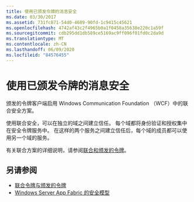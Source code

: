 ```yaml
---
title: 使用已颁发令牌的消息安全
ms.date: 03/30/2017
ms.assetid: 731fc871-54d0-4689-90fd-1c9415c45621
ms.openlocfilehash: 4742af43c2f4965b0a1f0458a35638e220c1a59f
ms.sourcegitcommit: cdb295dd1db589ce5169ac9ff096f01fd0c2da9d
ms.translationtype: MT
ms.contentlocale: zh-CN
ms.lasthandoff: 06/09/2020
ms.locfileid: "84576455"
---
```

# <a name="message-security-with-issued-tokens"></a>使用已颁发令牌的消息安全
颁发的令牌客户端启用 Windows Communication Foundation （WCF）中的联合安全方案。  
  
 使用联合安全，可以在独立的域之间建立信任。 每个域都将身份验证和授权集中在安全令牌服务中。 在这样的两个服务之间建立信任后，每个域的成员都可以使用另一个域的服务。  
  
 有关联合方案的详细说明，请参阅[联合和颁发的令牌](federation-and-issued-tokens.md)。  
  
## <a name="see-also"></a>另请参阅

- [联合令牌与颁发的令牌](federation-and-issued-tokens.md)
- [Windows Server App Fabric 的安全模型](https://docs.microsoft.com/previous-versions/appfabric/ee677202(v=azure.10))
